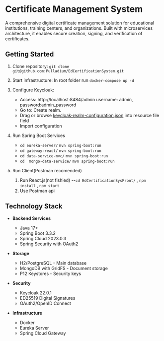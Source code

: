 Certificate Management System
===========================

A comprehensive digital certificate management solution for educational institutions, training centers, and organizations. Built with microservices architecture, it enables secure creation, signing, and verification of certificates.

Getting Started
-------------

1. Clone repository: ```git clone git@github.com:Pulladium/EdCertificationSystem.git```

2. Start infrastructure: In root folder run ```docker-compose up -d```

3. Configure Keycloak:
   * Access: http://localhost:8484/admin  username: admin, password:admin_password
   * Go to: Create realm.
   * Drag or browse [keycloak-realm-configuration.json](./keycloak-realm-configuration.json) into resource file field 
   * Import configuration

4. Run Spring Boot Services
   * ```cd eureka-server/``` ```mvn spring-boot:run```
   * ```cd gateway-react/``` ```mvn spring-boot:run```
   * ```cd data-service-mvc/``` ```mvn spring-boot:run```
   * ```cd  mongo-data-service/``` ```mvn spring-boot:run```

5. Run Client(Postman recomended)
   1. Run React.js(not fishied) --```cd EdCertificationSysFront/``` , ```npm install``` , ```npm start```
   2. Use Postman api


Technology Stack
--------------

* **Backend Services**
  * Java 17+
  * Spring Boot 3.3.2
  * Spring Cloud 2023.0.3
  * Spring Security with OAuth2

* **Storage**
  * H2/PostgreSQL - Main database
  * MongoDB with GridFS - Document storage
  * P12 Keystores - Security keys

* **Security**
  * Keycloak 22.0.1
  * ED25519 Digital Signatures
  * OAuth2/OpenID Connect

* **Infrastructure**
  * Docker
  * Eureka Server
  * Spring Cloud Gateway

